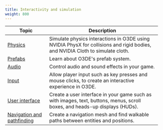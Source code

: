 ```yaml
---
title: Interactivity and simulation
weight: 800
---
```


| Topic | Description |
| - | - |
| [Physics](physics) | Simulate physics interactions in O3DE using NVIDIA PhysX for collisions and rigid bodies, <!--NVIDIA Blast to simulate destruction, -->and NVIDIA Cloth to simulate cloth. |
| [Prefabs](prefabs) | Learn about O3DE's prefab system. |
| [Audio](audio) | Control audio and sound effects in your game. |
| [Input](input) | Allow player input such as key presses and mouse clicks, to create an interactive experience in O3DE. |
| [User interface](user-interface) | Create a user interface in your game such as with images, text, buttons, menus, scroll boxes, and heads-up displays (HUDs). |
| [Navigation and pathfinding](navigation-and-pathfinding) | Create a navigation mesh and find walkable paths between entities and positions. |
